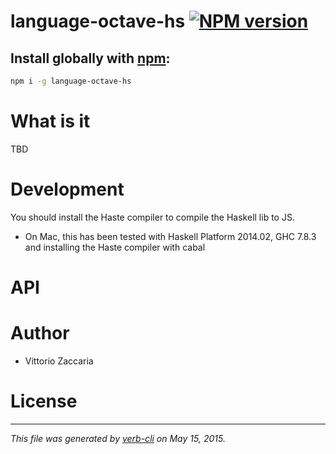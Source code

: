 # language-octave-hs [![NPM version](https://badge.fury.io/js/language-octave-hs.svg)](http://badge.fury.io/js/language-octave-hs)

## Install globally with [npm](npmjs.org):

```bash
npm i -g language-octave-hs
```

What is it
==========

TBD

Development
===========

You should install the Haste compiler to compile the Haskell lib to JS.

-   On Mac, this has been tested with Haskell Platform 2014.02, GHC
    7.8.3 and installing the Haste compiler with cabal

# API

<!-- Start index.js -->

<!-- End index.js -->

# Author

* Vittorio Zaccaria

# License



***

_This file was generated by [verb-cli](https://github.com/assemble/verb-cli) on May 15, 2015._
